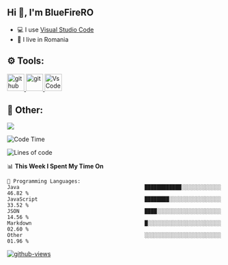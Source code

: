 ## Hi 👋, I'm BlueFireRO

- 💻 I use [Visual Studio Code](https://code.visualstudio.com/)
- 🥖 I live in Romania

## ⚙️ Tools:
<p align="left"> <a href="https://github.com/" target="_blank"> <img src="https://raw.githubusercontent.com/coderjojo/coderjojo/master/img/github.svg" alt="github" width="40" height="40"/> </a> <a href="https://git-scm.com/" target="_blank"> <img src="https://www.vectorlogo.zone/logos/git-scm/git-scm-icon.svg" alt="git" width="40" height="40"/> </a>  <a href="https://code.visualstudio.com/" target="_blank"> <img src="https://dashboard.snapcraft.io/site_media/appmedia/2019/05/code512.png" alt="VsCode" width="40" height="40"/> </a></p>

## 📜 Other:

<img src="https://lanyard-profile-readme.vercel.app/api/694893494619078686">

<!--START_SECTION:waka-->
![Code Time](http://img.shields.io/badge/Code%20Time-1%2C247%20hrs%2029%20mins-blue)

![Lines of code](https://img.shields.io/badge/From%20Hello%20World%20I%27ve%20Written-2.6%20million%20lines%20of%20code-blue)

📊 **This Week I Spent My Time On** 

```text
💬 Programming Languages: 
Java                                         ████████████░░░░░░░░░░░░░   46.82 % 
JavaScript                                   ████████░░░░░░░░░░░░░░░░░   33.52 % 
JSON                                         ████░░░░░░░░░░░░░░░░░░░░░   14.56 % 
Markdown                                     █░░░░░░░░░░░░░░░░░░░░░░░░   02.60 % 
Other                                        ░░░░░░░░░░░░░░░░░░░░░░░░░   01.96 % 
```


<!--END_SECTION:waka-->

[![github-views](https://komarev.com/ghpvc/?username=bluefirero&color=blue)](https://github.com/BlueFireRO)
